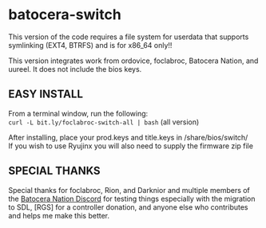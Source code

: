 # batocera-switch

This version of the code requires a file system for userdata that supports symlinking (EXT4, BTRFS) and is for x86_64 only!!  

This version integrates work from ordovice, foclabroc, Batocera Nation, and uureel.  It does not include the bios keys.  

## EASY INSTALL
From a terminal window, run the following:<br>
```curl -L bit.ly/foclabroc-switch-all | bash```  (all version)

After installing, place your prod.keys and title.keys in /share/bios/switch/  
If you wish to use Ryujinx you will also need to supply the firmware zip file

## SPECIAL THANKS
Special thanks for foclabroc, Rion, and Darknior and multiple members of the [Batocera Nation Discord](https://discord.gg/cuw5Xt7M7d) for testing things especially with the migration to SDL, [RGS] for a controller donation, and anyone else who contributes and helps me make this better. 

